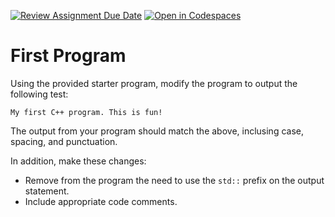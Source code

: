 [![Review Assignment Due Date](https://classroom.github.com/assets/deadline-readme-button-22041afd0340ce965d47ae6ef1cefeee28c7c493a6346c4f15d667ab976d596c.svg)](https://classroom.github.com/a/bIM1cJzA)
[![Open in Codespaces](https://classroom.github.com/assets/launch-codespace-2972f46106e565e64193e422d61a12cf1da4916b45550586e14ef0a7c637dd04.svg)](https://classroom.github.com/open-in-codespaces?assignment_repo_id=20207158)
# First Program

Using the provided starter program, modify the program to output the following test:

    My first C++ program. This is fun!

The output from your program should match the above, inclusing case, spacing, and punctuation.

In addition, make these changes:

* Remove from the program the need to use the `std::` prefix on the output statement.
* Include appropriate code comments.
